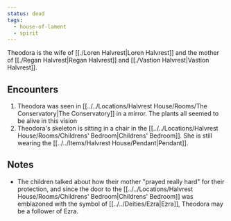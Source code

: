 ```yaml
---
status: dead
tags:
  - house-of-lament
  - spirit
---
```



Theodora is the wife of [[./Loren Halvrest|Loren Halvrest]] and the mother of [[./Regan Halvrest|Regan Halvrest]] and [[./Vastion Halvrest|Vastion Halvrest]].

## Encounters
1. Theodora was seen in [[../../Locations/Halvrest House/Rooms/The Conservatory|The Conservatory]] in a mirror. The plants all seemed to be alive in this vision
2. Theodora's skeleton is sitting in a chair in the [[../../Locations/Halvrest House/Rooms/Childrens' Bedroom|Childrens' Bedroom]]. She is still wearing the [[../../Items/Halvrest House/Pendant|Pendant]].

## Notes
- The children talked about how their mother "prayed really hard" for their protection, and since the door to the [[../../Locations/Halvrest House/Rooms/Childrens' Bedroom|Childrens' Bedroom]] was emblazoned with the symbol of [[../../Deities/Ezra|Ezra]], Theodora may be a follower of Ezra.
